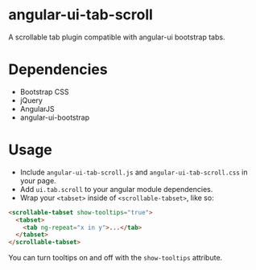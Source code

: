 angular-ui-tab-scroll
=====================

A scrollable tab plugin compatible with angular-ui bootstrap tabs.

Dependencies
============
* Bootstrap CSS
* jQuery
* AngularJS
* angular-ui-bootstrap

Usage
=====

* Include `angular-ui-tab-scroll.js` and `angular-ui-tab-scroll.css` in your page.
* Add `ui.tab.scroll` to your angular module dependencies.
* Wrap your `<tabset>` inside of `<scrollable-tabset>`, like so:

```html
<scrollable-tabset show-tooltips="true">
  <tabset>
    <tab ng-repeat="x in y">...</tab>
  </tabset>
</scrollable-tabset>
```

You can turn tooltips on and off with the `show-tooltips` attribute.
